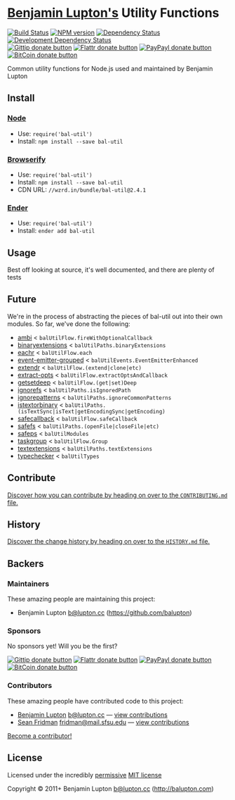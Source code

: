 
<!-- TITLE/ -->

# [Benjamin Lupton's](http://balupton.com) Utility Functions

<!-- /TITLE -->


<!-- BADGES/ -->

[![Build Status](http://img.shields.io/travis-ci/balupton/bal-util.png?branch=master)](http://travis-ci.org/balupton/bal-util "Check this project's build status on TravisCI")
[![NPM version](http://badge.fury.io/js/bal-util.png)](https://npmjs.org/package/bal-util "View this project on NPM")
[![Dependency Status](https://david-dm.org/balupton/bal-util.png?theme=shields.io)](https://david-dm.org/balupton/bal-util)
[![Development Dependency Status](https://david-dm.org/balupton/bal-util/dev-status.png?theme=shields.io)](https://david-dm.org/balupton/bal-util#info=devDependencies)<br/>
[![Gittip donate button](http://img.shields.io/gittip/balupton.png)](https://www.gittip.com/balupton/ "Donate weekly to this project using Gittip")
[![Flattr donate button](http://img.shields.io/flattr/donate.png?color=yellow)](http://flattr.com/thing/344188/balupton-on-Flattr "Donate monthly to this project using Flattr")
[![PayPayl donate button](http://img.shields.io/paypal/donate.png?color=yellow)](https://www.paypal.com/cgi-bin/webscr?cmd=_s-xclick&hosted_button_id=QB8GQPZAH84N6 "Donate once-off to this project using Paypal")
[![BitCoin donate button](http://img.shields.io/bitcoin/donate.png?color=yellow)](https://coinbase.com/checkouts/9ef59f5479eec1d97d63382c9ebcb93a "Donate once-off to this project using BitCoin")

<!-- /BADGES -->


<!-- DESCRIPTION/ -->

Common utility functions for Node.js used and maintained by Benjamin Lupton

<!-- /DESCRIPTION -->


<!-- INSTALL/ -->

## Install

### [Node](http://nodejs.org/)
- Use: `require('bal-util')`
- Install: `npm install --save bal-util`

### [Browserify](http://browserify.org/)
- Use: `require('bal-util')`
- Install: `npm install --save bal-util`
- CDN URL: `//wzrd.in/bundle/bal-util@2.4.1`

### [Ender](http://ender.jit.su/)
- Use: `require('bal-util')`
- Install: `ender add bal-util`

<!-- /INSTALL -->


## Usage
Best off looking at source, it's well documented, and there are plenty of tests



## Future
We're in the process of abstracting the pieces of bal-util out into their own modules. So far, we've done the following:

- [ambi](https://github.com/bevry/ambi) < `balUtilFlow.fireWithOptionalCallback`
- [binaryextensions](https://github.com/bevry/binaryextensions) < `balUtilPaths.binaryExtensions`
- [eachr](https://github.com/bevry/eachr) < `balUtilFlow.each`
- [event-emitter-grouped](https://github.com/bevry/event-emitter-grouped) < `balUtilEvents.EventEmitterEnhanced`
- [extendr](https://github.com/bevry/extendr) < `balUtilFlow.(extend|clone|etc)`
- [extract-opts](https://github.com/bevry/extract-opts) < `balUtilFlow.extractOptsAndCallback`
- [getsetdeep](https://github.com/bevry/getsetdeep) < `balUtilFlow.(get|set)Deep`
- [ignorefs](https://github.com/bevry/ignorefs) < `balUtilPaths.isIgnoredPath`
- [ignorepatterns](https://github.com/bevry/ignorepatterns/blob/master/HISTORY.md) < `balUtilPaths.ignoreCommonPatterns`
- [istextorbinary](https://github.com/bevry/istextorbinary) < `balUtilPaths.(isTextSync|isText|getEncodingSync|getEncoding)`
- [safecallback](https://github.com/bevry/safecallback) < `balUtilFlow.safeCallback`
- [safefs](https://github.com/bevry/safefs) < `balUtilPaths.(openFile|closeFile|etc)`
- [safeps](https://github.com/bevry/safeps) < `balUtilModules`
- [taskgroup](https://github.com/bevry/taskgroup) < `balUtilFlow.Group`
- [textextensions](https://github.com/bevry/textextensions) < `balUtilPaths.textExtensions`
- [typechecker](https://github.com/bevry/typechecker) < `balUtilTypes`


<!-- CONTRIBUTE/ -->

## Contribute

[Discover how you can contribute by heading on over to the `CONTRIBUTING.md` file.](https://github.com/balupton/bal-util/blob/master/CONTRIBUTING.md#files)

<!-- /CONTRIBUTE -->


<!-- HISTORY/ -->

## History
[Discover the change history by heading on over to the `HISTORY.md` file.](https://github.com/balupton/bal-util/blob/master/HISTORY.md#files)

<!-- /HISTORY -->


<!-- BACKERS/ -->

## Backers

### Maintainers

These amazing people are maintaining this project:

- Benjamin Lupton <b@lupton.cc> (https://github.com/balupton)

### Sponsors

No sponsors yet! Will you be the first?

[![Gittip donate button](http://img.shields.io/gittip/balupton.png)](https://www.gittip.com/balupton/ "Donate weekly to this project using Gittip")
[![Flattr donate button](http://img.shields.io/flattr/donate.png?color=yellow)](http://flattr.com/thing/344188/balupton-on-Flattr "Donate monthly to this project using Flattr")
[![PayPayl donate button](http://img.shields.io/paypal/donate.png?color=yellow)](https://www.paypal.com/cgi-bin/webscr?cmd=_s-xclick&hosted_button_id=QB8GQPZAH84N6 "Donate once-off to this project using Paypal")
[![BitCoin donate button](http://img.shields.io/bitcoin/donate.png?color=yellow)](https://coinbase.com/checkouts/9ef59f5479eec1d97d63382c9ebcb93a "Donate once-off to this project using BitCoin")

### Contributors

These amazing people have contributed code to this project:

- [Benjamin Lupton](https://github.com/balupton) <b@lupton.cc> — [view contributions](https://github.com/balupton/bal-util/commits?author=balupton)
- [Sean Fridman](https://github.com/sfrdmn) <fridman@mail.sfsu.edu> — [view contributions](https://github.com/balupton/bal-util/commits?author=sfrdmn)

[Become a contributor!](https://github.com/balupton/bal-util/blob/master/CONTRIBUTING.md#files)

<!-- /BACKERS -->


<!-- LICENSE/ -->

## License

Licensed under the incredibly [permissive](http://en.wikipedia.org/wiki/Permissive_free_software_licence) [MIT license](http://creativecommons.org/licenses/MIT/)

Copyright &copy; 2011+ Benjamin Lupton <b@lupton.cc> (http://balupton.com)

<!-- /LICENSE -->


